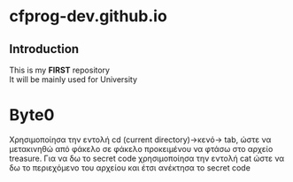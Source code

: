 # cfprog-dev.github.io
## Introduction
This is my **FIRST** repository  
It will be mainly used for University  
# Byte0
Χρησιμοποίησα την εντολή cd (current directory)->κενό-> tab, ώστε να μετακινηθώ από φάκελο σε φάκελο προκειμένου να φτάσω στο αρχείο treasure. 
Για να δω το secret code χρησιμοποίησα την εντολή cat ώστε να δω το περιεχόμενο του αρχείου και έτσι ανέκτησα το secret code

